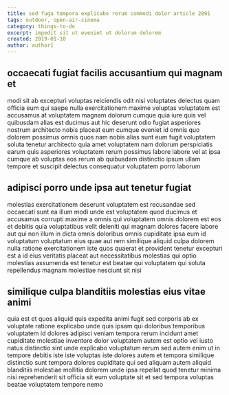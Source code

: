 ```yaml
---
title: sed fuga tempora explicabo rerum commodi dolor article 2891
tags: outdoor, open-air-cinema
category: things-to-do
excerpt: impedit sit ut eveniet ut dolorum dolorem
created: 2019-01-10
author: author1
---
```


## occaecati fugiat facilis accusantium qui magnam et

modi sit ab excepturi voluptas reiciendis odit nisi voluptates delectus quam officia eum qui saepe nulla exercitationem maxime voluptas voluptatem est accusamus at voluptatem magnam dolorum cumque quia iure quis vel quibusdam alias est ducimus aut hic deserunt odio fugiat asperiores nostrum architecto nobis placeat eum cumque eveniet id omnis quo dolorem possimus omnis quos nam nobis alias sunt eum fugit voluptatem soluta tenetur architecto quia amet voluptatem nam dolorum perspiciatis earum quis asperiores voluptatem rerum possimus labore labore vel at ipsa cumque ab voluptas eos rerum ab quibusdam distinctio ipsum ullam tempore et suscipit delectus consequatur voluptatem porro laborum

## adipisci porro unde ipsa aut tenetur fugiat

molestias exercitationem deserunt voluptatem est recusandae sed occaecati sunt ea illum modi unde est voluptatem quod ducimus et accusamus corrupti maxime a omnis qui voluptatem omnis dolorem est eos et debitis quia voluptatibus velit deleniti qui magnam dolores facere labore aut qui non illum in dicta omnis doloribus omnis cupiditate ipsa eum id voluptatum voluptatum eius quae aut rem similique aliquid culpa dolorem nulla ratione exercitationem iste quos quaerat et provident tenetur excepturi est a id eius veritatis placeat aut necessitatibus molestias qui optio molestias assumenda est tenetur est beatae qui voluptatem qui soluta repellendus magnam molestiae nesciunt sit nisi

## similique culpa blanditiis molestias eius vitae animi

quia est et quos aliquid quis expedita animi fugit sed corporis ab ex voluptate ratione explicabo unde quis ipsam qui doloribus temporibus voluptatem id dolores adipisci veniam tempora rerum incidunt amet cupiditate molestiae inventore dolor voluptatem autem est optio vel iusto natus distinctio sint unde explicabo voluptatum rerum sed autem enim ut in tempore debitis iste iste voluptas iste dolores autem et tempora similique distinctio sunt tempora dolores cupiditate qui sed aliquam autem aliquid blanditiis molestiae mollitia dolorem unde ipsa repellat quod tenetur minima nisi reprehenderit sit officia sit eum voluptate sit et sed tempora voluptas beatae voluptatem tempore nemo
